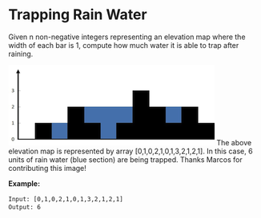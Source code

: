# Trapping Rain Water

Given n non-negative integers representing an elevation map where the width of each bar is 1, compute how much water it is able to trap after raining.

![Trap](./rainwatertrap.png)
The above elevation map is represented by array [0,1,0,2,1,0,1,3,2,1,2,1]. In this case, 6 units of rain water (blue section) are being trapped. Thanks Marcos for contributing this image!

__Example:__

```pseudo
Input: [0,1,0,2,1,0,1,3,2,1,2,1]
Output: 6
```
